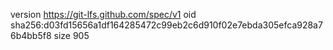 version https://git-lfs.github.com/spec/v1
oid sha256:d03fd15656a1df164285472c99eb2c6d910f02e7ebda305efca928a76b4bb5f8
size 905
